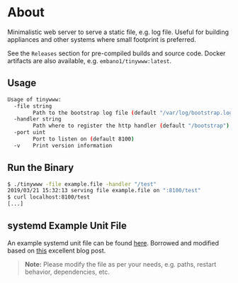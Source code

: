 # About

Minimalistic web server to serve a static file, e.g. log file. Useful for building appliances and other systems where small footprint is preferred.

See the `Releases` section for pre-compiled builds and source code. Docker artifacts are also available, e.g. `embano1/tinywww:latest`.

## Usage

```bash
Usage of tinywww:
  -file string
        Path to the bootstrap log file (default "/var/log/bootstrap.log")
  -handler string
        Path where to register the http handler (default "/bootstrap")
  -port uint
        Port to listen on (default 8100)
  -v    Print version information
```

## Run the Binary

```bash
$ ./tinywww -file example.file -handler "/test"
2019/03/21 15:32:13 serving file example.file on ":8100/test"
$ curl localhost:8100/test
[...]
```

## systemd Example Unit File

An example systemd unit file can be found [here](tinywww.service). Borrowed and modified based on [this](https://medium.com/@benmorel/creating-a-linux-service-with-systemd-611b5c8b91d6) excellent blog post.

> **Note:** Please modify the file as per your needs, e.g. paths, restart behavior, dependencies, etc.